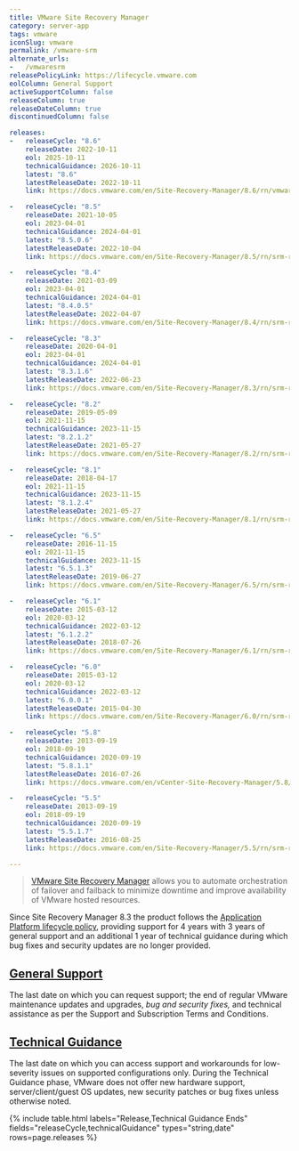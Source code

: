 ```yaml
---
title: VMware Site Recovery Manager
category: server-app
tags: vmware
iconSlug: vmware
permalink: /vmware-srm
alternate_urls:
-   /vmwaresrm
releasePolicyLink: https://lifecycle.vmware.com
eolColumn: General Support
activeSupportColumn: false
releaseColumn: true
releaseDateColumn: true
discontinuedColumn: false

releases:
-   releaseCycle: "8.6"
    releaseDate: 2022-10-11
    eol: 2025-10-11
    technicalGuidance: 2026-10-11
    latest: "8.6"
    latestReleaseDate: 2022-10-11
    link: https://docs.vmware.com/en/Site-Recovery-Manager/8.6/rn/vmware-site-recovery-manager-86-release-notes/index.html

-   releaseCycle: "8.5"
    releaseDate: 2021-10-05
    eol: 2023-04-01
    technicalGuidance: 2024-04-01
    latest: "8.5.0.6"
    latestReleaseDate: 2022-10-04
    link: https://docs.vmware.com/en/Site-Recovery-Manager/8.5/rn/srm-releasenotes-8-5-0-6.html

-   releaseCycle: "8.4"
    releaseDate: 2021-03-09
    eol: 2023-04-01
    technicalGuidance: 2024-04-01
    latest: "8.4.0.5"
    latestReleaseDate: 2022-04-07
    link: https://docs.vmware.com/en/Site-Recovery-Manager/8.4/rn/srm-releasenotes-8-4-0-5.html

-   releaseCycle: "8.3"
    releaseDate: 2020-04-01
    eol: 2023-04-01
    technicalGuidance: 2024-04-01
    latest: "8.3.1.6"
    latestReleaseDate: 2022-06-23
    link: https://docs.vmware.com/en/Site-Recovery-Manager/8.3/rn/srm-releasenotes-8-3-1-6.html

-   releaseCycle: "8.2"
    releaseDate: 2019-05-09
    eol: 2021-11-15
    technicalGuidance: 2023-11-15
    latest: "8.2.1.2"
    latestReleaseDate: 2021-05-27
    link: https://docs.vmware.com/en/Site-Recovery-Manager/8.2/rn/srm-releasenotes-8-2-1-2.html

-   releaseCycle: "8.1"
    releaseDate: 2018-04-17
    eol: 2021-11-15
    technicalGuidance: 2023-11-15
    latest: "8.1.2.4"
    latestReleaseDate: 2021-05-27
    link: https://docs.vmware.com/en/Site-Recovery-Manager/8.1/rn/srm-releasenotes-8-1-2-4.html

-   releaseCycle: "6.5"
    releaseDate: 2016-11-15
    eol: 2021-11-15
    technicalGuidance: 2023-11-15
    latest: "6.5.1.3"
    latestReleaseDate: 2019-06-27
    link: https://docs.vmware.com/en/Site-Recovery-Manager/6.5/rn/srm-releasenotes-6-5-1.html

-   releaseCycle: "6.1"
    releaseDate: 2015-03-12
    eol: 2020-03-12
    technicalGuidance: 2022-03-12
    latest: "6.1.2.2"
    latestReleaseDate: 2018-07-26
    link: https://docs.vmware.com/en/Site-Recovery-Manager/6.1/rn/srm-releasenotes-6-1-2.html

-   releaseCycle: "6.0"
    releaseDate: 2015-03-12
    eol: 2020-03-12
    technicalGuidance: 2022-03-12
    latest: "6.0.0.1"
    latestReleaseDate: 2015-04-30
    link: https://docs.vmware.com/en/Site-Recovery-Manager/6.0/rn/srm-releasenotes-6-0-0.html

-   releaseCycle: "5.8"
    releaseDate: 2013-09-19
    eol: 2018-09-19
    technicalGuidance: 2020-09-19
    latest: "5.8.1.1"
    latestReleaseDate: 2016-07-26
    link: https://docs.vmware.com/en/vCenter-Site-Recovery-Manager/5.8/rn/srm-releasenotes-5-8-1.html

-   releaseCycle: "5.5"
    releaseDate: 2013-09-19
    eol: 2018-09-19
    technicalGuidance: 2020-09-19
    latest: "5.5.1.7"
    latestReleaseDate: 2016-08-25
    link: https://docs.vmware.com/en/Site-Recovery-Manager/5.5/rn/srm-releasenotes-5-5-1.html

---
```


> [VMware Site Recovery Manager](https://www.vmware.com/products/site-recovery-manager.html) allows
> you to automate orchestration of failover and failback to minimize downtime and improve
> availability of VMware hosted resources.

Since Site Recovery Manager 8.3 the product follows the [Application Platform lifecycle
policy](https://www.vmware.com/support/policies/application-platform.html), providing support for 4
years with 3 years of general support and an additional 1 year of technical guidance during which
bug fixes and security updates are no longer provided.

## [General Support](https://lifecycle.vmware.com/)

The last date on which you can request support; the end of regular VMware
maintenance updates and upgrades, _bug and security fixes,_ and technical assistance as per the
Support and Subscription Terms and Conditions.

## [Technical Guidance](https://www.vmware.com/support/lifecycle-policies.html)

The last date on which you can access support and workarounds for low-severity issues on supported
configurations only. During the Technical Guidance phase, VMware does not offer new hardware
support, server/client/guest OS updates, new security patches or bug fixes unless otherwise noted.

{% include table.html
labels="Release,Technical Guidance Ends"
fields="releaseCycle,technicalGuidance"
types="string,date"
rows=page.releases %}
